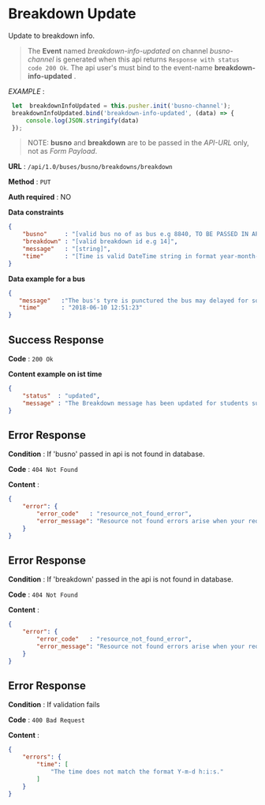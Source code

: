 

# Breakdown Update

Update to breakdown info.
> The **Event** named *breakdown-info-updated* on channel *busno-channel* is generated when this api returns `Response with status code 200 Ok`.
> The api user's must bind to the event-name **breakdown-info-updated** .

*EXAMPLE* :
 ```typescript
  let  breakdownInfoUpdated = this.pusher.init('busno-channel');
  breakdownInfoUpdated.bind('breakdown-info-updated', (data) => {
      console.log(JSON.stringify(data)
  });
```
>
>NOTE: **busno** and **breakdown** are to be passed in the *API-URL* only, not as *Form Payload*.

**URL** : `/api/1.0/buses/busno/breakdowns/breakdown`

**Method** : `PUT`

**Auth required** : NO

**Data constraints**

```json
{
    "busno"     : "[valid bus no of as bus e.g 8840, TO BE PASSED IN API URL]",
    "breakdown" : "[valid breakdown id e.g 14]",
    "message"   : "[string]",
    "time"      : "[Time is valid DateTime string in format year-month-day hour:min:sec]"
}
```

**Data example for a bus**

```json
{
   "message"   :"The bus's tyre is punctured the bus may delayed for sometime.",
   "time"      : "2018-06-10 12:51:23"
}
```

## Success Response

**Code** : `200 Ok`

**Content example on ist time**

```json
{
    "status"  : "updated",
    "message" : "The Breakdown message has been updated for students successfully."
}
```

## Error Response

**Condition** : If 'busno'  passed in api is not found in database.

**Code** : `404 Not Found`

**Content** :

```json
{
    "error": {
        "error_code"   : "resource_not_found_error",
        "error_message": "Resource not found errors arise when your request is trying to access the resources not found in datbase."
    }
}
```

## Error Response

**Condition** : If 'breakdown'  passed in the api is not found in database.

**Code** : `404 Not Found`

**Content** :

```json
{
    "error": {
        "error_code"   : "resource_not_found_error",
        "error_message": "Resource not found errors arise when your request is trying to access the resources not found in datbase."
    }
}
```
## Error Response

**Condition** : If validation fails

**Code** : `400 Bad Request`

**Content** :

```json
{
    "errors": {
        "time": [
            "The time does not match the format Y-m-d h:i:s."
        ]
    }
}
```